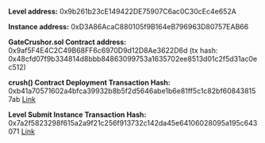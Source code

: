 **Level address:** 0x9b261b23cE149422DE75907C6ac0C30cEc4e652A

**Instance address:** 0xD3A86AcaC880105f9B164eB796963D80757EAB66

**GateCrushor.sol Contract address:**
0x9af5F4E4C2C49B68FF6c6970D9d12D8Ae3622D6d
(tx hash: 0x48cfd07f9b334814d8bbb84863099753a1635702ee8513d01c2f5d31ac0ec512)

**crush() Contract Deployment Transaction Hash:**
0xb41a70571602a4bfca39932b8b5f2d5646abe1b6e81ff5c1c82bf608438157ab [Link](https://rinkeby.etherscan.io/tx/0xb41a70571602a4bfca39932b8b5f2d5646abe1b6e81ff5c1c82bf608438157ab)

**Level Submit Instance Transaction Hash:**
0x7a2f5823298f615a2a9f21c256f913732c142da45e64106028095a195c643071 [Link](https://rinkeby.etherscan.io/tx/0x7a2f5823298f615a2a9f21c256f913732c142da45e64106028095a195c643071)
